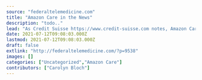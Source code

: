 ```yaml
---
source: "federaltelemedicine.com"
title: "Amazon Care in the News"
description: "todo.."
lead: "As Credit Suisse https://www.credit-suisse.com notes, Amazon Care in the news is not a surprise. Business Insider is reporting that Amazon Care has approached Aetna/CVS and several regional insurers like Premera Blue Cross, Blue Cross Blue Shield of Massachusetts etc., to join their networks as a covered benefit. The article also notes that the reason Amazon ..."
date: 2021-07-12T09:08:03.000Z
lastmod: 2021-07-12T09:08:03.000Z
draft: false
extlink: "http://federaltelemedicine.com/?p=9538"
images: []
categories: ["Uncategorized","Amazon Care"]
contributors: ["Carolyn Bloch"]
---
```


